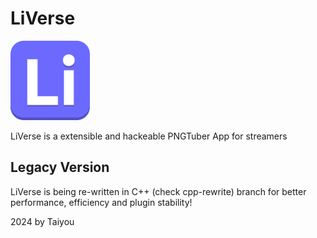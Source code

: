 # LiVerse
<img src="Assets/logo.svg" width="127px" />

LiVerse is a extensible and hackeable PNGTuber App for streamers

## Legacy Version
LiVerse is being re-written in C++ (check cpp-rewrite) branch for better performance, efficiency and plugin stability!


2024 by Taiyou
